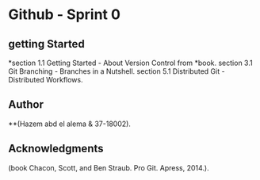 # Github - Sprint 0

## getting Started
*section 1.1 Getting Started - About Version Control from
*book.
 section 3.1 Git Branching - Branches in a Nutshell.
 section 5.1 Distributed Git - Distributed Workflows.

## Author
  **(Hazem abd el alema  & 37-18002).

## Acknowledgments
  (book Chacon, Scott, and Ben Straub. Pro Git. Apress,
2014.).

